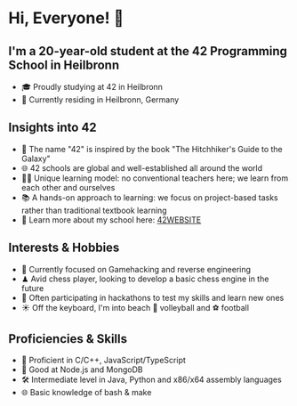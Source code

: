 # Hi, Everyone! 👋
## I'm a 20-year-old student at the 42 Programming School in Heilbronn
- 🎓 Proudly studying at 42 in Heilbronn
- 📍 Currently residing in Heilbronn, Germany

## Insights into 42
- 🚀 The name "42" is inspired by the book "The Hitchhiker's Guide to the Galaxy"
- 🌐 42 schools are global and well-established all around the world
- 🧑‍🎓 Unique learning model: no conventional teachers here; we learn from each other and ourselves
- 📚 A hands-on approach to learning: we focus on project-based tasks rather than traditional textbook learning
- 📍 Learn more about my school here: [42WEBSITE]

## Interests & Hobbies
- 🔎 Currently focused on Gamehacking and reverse engineering
- ♟ Avid chess player, looking to develop a basic chess engine in the future
- 🏁 Often participating in hackathons to test my skills and learn new ones
- ☀️ Off the keyboard, I'm into beach 🏐 volleyball and ⚽ football

## Proficiencies & Skills
- 🎯 Proficient in C/C++, JavaScript/TypeScript
- 🌟 Good at Node.js and MongoDB
- 🛠 Intermediate level in Java, Python and x86/x64 assembly languages
- 🌐 Basic knowledge of bash & make

[42WEBSITE]: https://www.42heilbronn.de/en/


